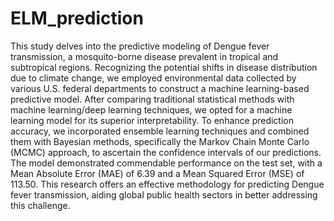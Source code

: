 # ELM_prediction
This study delves into the predictive modeling of Dengue fever transmission, a mosquito-borne disease prevalent in tropical and subtropical regions. Recognizing the potential shifts in disease distribution due to climate change, we employed environmental data collected by various U.S. federal departments to construct a machine learning-based predictive model. After comparing traditional statistical methods with machine learning/deep learning techniques, we opted for a machine learning model for its superior interpretability. To enhance prediction accuracy, we incorporated ensemble learning techniques and combined them with Bayesian methods, specifically the Markov Chain Monte Carlo (MCMC) approach, to ascertain the confidence intervals of our predictions. The model demonstrated commendable performance on the test set, with a Mean Absolute Error (MAE) of 6.39 and a Mean Squared Error (MSE) of 113.50. This research offers an effective methodology for predicting Dengue fever transmission, aiding global public health sectors in better addressing this challenge.
